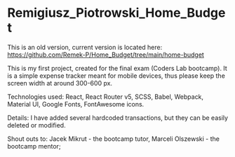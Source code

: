 # Remigiusz_Piotrowski_Home_Budget

This is an old version, current version is located here:
https://github.com/Remek-P/Home_Budget/tree/main/home-budget

This is my first project, created for the final exam (Coders Lab bootcamp).
It is a simple expense tracker meant for mobile devices, thus please keep the screen width at around 300-600 px.

Technologies used:
React,
React Router v5,
SCSS,
Babel,
Webpack,
Material UI,
Google Fonts,
FontAwesome icons.

Details:
I have added several hardcoded transactions, but they can be easily deleted or modified.

Shout outs to:
Jacek Mikrut - the bootcamp tutor,
Marceli Olszewski - the bootcamp mentor;
